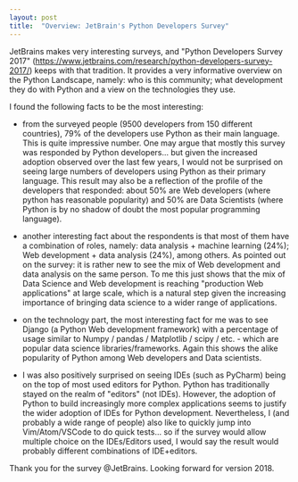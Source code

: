 ```yaml
---
layout: post
title:  "Overview: JetBrain's Python Developers Survey"
---
```


JetBrains makes very interesting surveys, and "Python Developers Survey 2017" (https://www.jetbrains.com/research/python-developers-survey-2017/) keeps with that tradition. It provides a very informative overview on the Python Landscape, namely: who is this community; what development they do with Python and a view on the technologies they use.

I found the following facts to be the most interesting:

- from the surveyed people (9500 developers from 150 different countries),  79% of the developers use Python as their main language. This is quite impressive number. One may argue that mostly this survey was responded by Python developers... but given the increased adoption observed over the last few years, I would not be surprised on seeing large numbers of developers using Python as their primary language. This result may also be a reflection of the profile of the developers that responded: about 50% are Web developers (where python has reasonable popularity) and 50% are Data Scientists (where Python is by no shadow of doubt the most popular programming language).

- another interesting fact about the respondents is that most of them have a combination of roles, namely: data analysis + machine learning (24%); Web development + data analysis (24%), among others. As pointed out on the survey: it is rather new to see the mix of Web development and data analysis on the same person. To me this just shows that the mix of Data Science and Web development is reaching "production Web applications" at large scale, which is a natural step given the increasing importance of bringing data science to a wider range of applications.

- on the technology part, the most interesting fact for me was to see Django (a Python Web development framework) with a percentage of usage similar to Numpy / pandas / Matplotlib / scipy / etc. - which are popular data science libraries/frameworks. Again this shows the alike popularity of Python among Web developers and Data scientists.

- I was also positively surprised on seeing IDEs (such as PyCharm) being on the top of most used editors for Python. Python has traditionally stayed on the realm of "editors" (not IDEs). However, the adoption of Python to build increasingly more complex applications seems to justify the wider adoption of IDEs for Python development. Nevertheless, I (and probably a wide range of people) also like to quickly jump into Vim/Atom/VSCode to do quick tests... so if the survey would allow multiple choice on the IDEs/Editors used, I would say the result would probably different combinations of IDE+editors.

Thank you for the survey @JetBrains. Looking forward for version 2018.